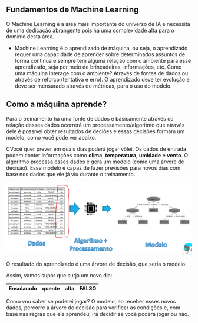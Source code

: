 ## Fundamentos de Machine Learning

O Machine Learning é a área mais importante do universo de IA e necessita de uma dedicação abrangente pois há uma complexidade alta para o domínio desta área.

- Machine Learning é o aprendizado de máquina, ou seja, o aprendizado requer uma capacidade de aprender sobre determinados assuntos de forma contínua e sempre tem alguma relação com o ambiente para esse aprendizado, seja por meio de brincadeiras, informações, etc.
Como uma máquina interage com o ambiente? Através de fontes de dados ou através de reforço (tentativa e erro).
O aprendizado deve ter evolução e deve ser mensurado através de métricas, para o uso do modelo.

## Como a máquina aprende?

Para o treinamento há uma fonte de dados e básicamente através da relação desses dados ocorrerá um processamento/algoritmo que através dele é possível obter resultados de deciões e essas decisões formam um modelo, como você pode ver abaixo.

CVocê quer prever em quais dias poderá jogar vôlei. Os dados de entrada podem conter informações como **clima**, **temperatura**, **umidade** e **vento**. O algoritmo processa esses dados e gera um modelo (como uma árvore de decisão). Esse modelo é capaz de fazer previsões para novos dias com base nos dados que ele já viu durante o treinamento.

![Dados de Aprendizado](./assets/Fluxo-modelo.png)

O resultado do aprendizado é uma árvore de decisão, que seria o modelo.

Assim, vamos supor que surja um novo dia:

|Ensolarado|quente|alta|FALSO|
|----------|------|----|-----|

Como vou saber se poderei jogar? O modelo, ao receber esses novos dados, percorre a árvore de decisão para verificar as condições e, com base nas regras que ele aprendeu, irá decidir se você poderá jogar ou não.

